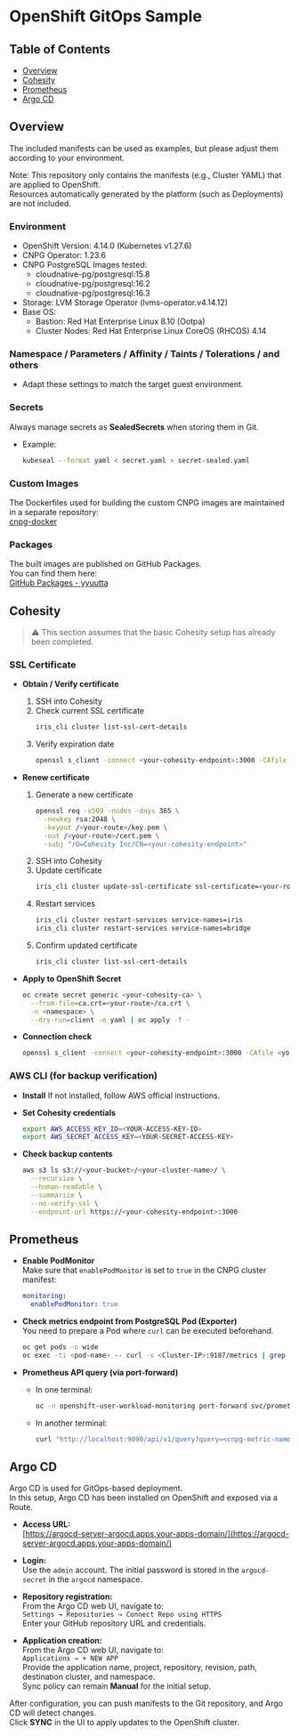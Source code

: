 # OpenShift GitOps Sample


## Table of Contents
- [Overview](#overview)
- [Cohesity](#cohesity)
- [Prometheus](#prometheus)
- [Argo CD](#argo-cd)


## Overview

The included manifests can be used as examples, but please adjust them according to your environment.

Note: This repository only contains the manifests (e.g., Cluster YAML) that are applied to OpenShift.  
Resources automatically generated by the platform (such as Deployments) are not included.

### Environment
- OpenShift Version: 4.14.0 (Kubernetes v1.27.6)
- CNPG Operator: 1.23.6
- CNPG PostgreSQL Images tested:
  - cloudnative-pg/postgresql:15.8
  - cloudnative-pg/postgresql:16.2
  - cloudnative-pg/postgresql:16.3
- Storage: LVM Storage Operator (lvms-operator.v4.14.12)
- Base OS:
  - Bastion: Red Hat Enterprise Linux 8.10 (Ootpa)
  - Cluster Nodes: Red Hat Enterprise Linux CoreOS (RHCOS) 4.14

### Namespace / Parameters / Affinity / Taints / Tolerations / and others
- Adapt these settings to match the target guest environment.

### Secrets
Always manage secrets as **SealedSecrets** when storing them in Git.  
- Example:
  ```bash
  kubeseal --format yaml < secret.yaml > secret-sealed.yaml
  ```
### Custom Images
The Dockerfiles used for building the custom CNPG images are maintained in a separate repository:  
[cnpg-docker](https://github.com/yyuutta/cnpg-docker)

### Packages
The built images are published on GitHub Packages.  
You can find them here:  
[GitHub Packages - yyuutta](https://github.com/yyuutta?tab=packages)


## Cohesity

> ⚠️ This section assumes that the basic Cohesity setup has already been completed.

### SSL Certificate

- **Obtain / Verify certificate**
  1. SSH into Cohesity
  2. Check current SSL certificate  
     ```bash
     iris_cli cluster list-ssl-cert-details
     ```
  3. Verify expiration date  
     ```bash
     openssl s_client -connect <your-cohesity-endpoint>:3000 -CAfile <your-route>/ca.crt
     ```

- **Renew certificate**
  1. Generate a new certificate  
     ```bash
     openssl req -x509 -nodes -days 365 \
       -newkey rsa:2048 \
       -keyout /<your-route>/key.pem \
       -out /<your-route>/cert.pem \
       -subj "/O=Cohesity Inc/CN=<your-cohesity-endpoint>"
     ```
  2. SSH into Cohesity  
  3. Update certificate  
     ```bash
     iris_cli cluster update-ssl-certificate ssl-certificate=<your-route>/cert.pem ssl-cert-private-key=<your-route>/key.pem
     ```
  4. Restart services  
     ```bash
     iris_cli cluster restart-services service-names=iris
     iris_cli cluster restart-services service-names=bridge
     ```
  5. Confirm updated certificate  
     ```bash
     iris_cli cluster list-ssl-cert-details
     ```
- **Apply to OpenShift Secret**
  ```bash
  oc create secret generic <your-cohesity-ca> \
    --from-file=ca.crt=<your-route>/ca.crt \
    -n <namespace> \
    --dry-run=client -o yaml | oc apply -f -
  ```

- **Connection check**
  ```bash
  openssl s_client -connect <your-cohesity-endpoint>:3000 -CAfile <your-route>/ca.crt
  ```

### AWS CLI (for backup verification)

- **Install**
  If not installed, follow AWS official instructions.

- **Set Cohesity credentials**
  ```bash
  export AWS_ACCESS_KEY_ID=<YOUR-ACCESS-KEY-ID>
  export AWS_SECRET_ACCESS_KEY=<YOUR-SECRET-ACCESS-KEY>
  ```

- **Check backup contents**
  ```bash
  aws s3 ls s3://<your-bucket>/<your-cluster-name>/ \
    --recursive \
    --human-readable \
    --summarize \
    --no-verify-ssl \
    --endpoint-url https://<your-cohesity-endpoint>:3000
  ```


## Prometheus

- **Enable PodMonitor**  
  Make sure that `enablePodMonitor` is set to `true` in the CNPG cluster manifest:  
  ```yaml
  monitoring:
    enablePodMonitor: true
  ```

- **Check metrics endpoint from PostgreSQL Pod (Exporter)**  
  You need to prepare a Pod where `curl` can be executed beforehand.
  ```bash
  oc get pods -o wide
  oc exec -ti <pod-name> -- curl -s <Cluster-IP>:9187/metrics | grep "<cnpg-metric-name>"
  ```

- **Prometheus API query (via port-forward)**  
  - In one terminal:  
    ```bash
    oc -n openshift-user-workload-monitoring port-forward svc/prometheus-operated 9090:9090
    ```
  - In another terminal:  
    ```bash
    curl "http://localhost:9090/api/v1/query?query=<cnpg-metric-name>"
    ```


## Argo CD

Argo CD is used for GitOps-based deployment.  
In this setup, Argo CD has been installed on OpenShift and exposed via a Route.

- **Access URL:**  
  [https://argocd-server-argocd.apps.your-apps-domain/](https://argocd-server-argocd.apps.your-apps-domain/)

- **Login:**  
  Use the `admin` account. The initial password is stored in the `argocd-secret` in the `argocd` namespace.

- **Repository registration:**  
  From the Argo CD web UI, navigate to:  
  `Settings → Repositories → Connect Repo using HTTPS`  
  Enter your GitHub repository URL and credentials.

- **Application creation:**  
  From the Argo CD web UI, navigate to:  
  `Applications → + NEW APP`  
  Provide the application name, project, repository, revision, path, destination cluster, and namespace.  
  Sync policy can remain **Manual** for the initial setup.

After configuration, you can push manifests to the Git repository, and Argo CD will detect changes.  
Click **SYNC** in the UI to apply updates to the OpenShift cluster.

